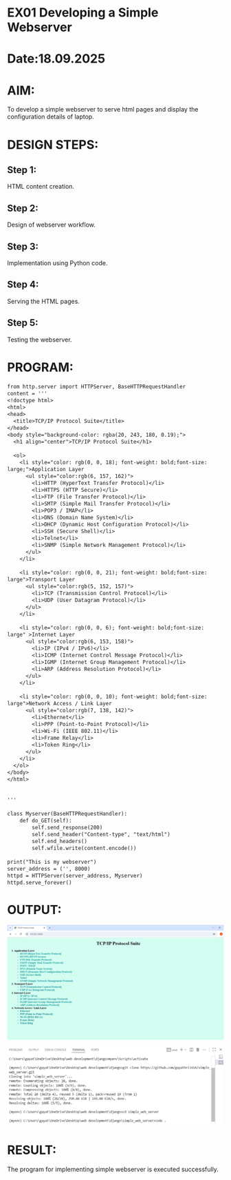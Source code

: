 # EX01 Developing a Simple Webserver

# Date:18.09.2025
# AIM:
To develop a simple webserver to serve html pages and display the configuration details of laptop.

# DESIGN STEPS:
## Step 1:
HTML content creation.

## Step 2:
Design of webserver workflow.

## Step 3:
Implementation using Python code.

## Step 4:
Serving the HTML pages.

## Step 5:
Testing the webserver.

# PROGRAM:
```
from http.server import HTTPServer, BaseHTTPRequestHandler
content = '''
<!doctype html>
<html>
<head>
  <title>TCP/IP Protocol Suite</title>
</head>
<body style="background-color: rgba(20, 243, 180, 0.19);">
  <h1 align="center">TCP/IP Protocol Suite</h1>
  
  <ol>
    <li style="color: rgb(0, 0, 18); font-weight: bold;font-size: large;">Application Layer
      <ul style="color:rgb(6, 157, 162)">
        <li>HTTP (HyperText Transfer Protocol)</li>
        <li>HTTPS (HTTP Secure)</li>
        <li>FTP (File Transfer Protocol)</li>
        <li>SMTP (Simple Mail Transfer Protocol)</li>
        <li>POP3 / IMAP</li>
        <li>DNS (Domain Name System)</li>
        <li>DHCP (Dynamic Host Configuration Protocol)</li>
        <li>SSH (Secure Shell)</li>
        <li>Telnet</li>
        <li>SNMP (Simple Network Management Protocol)</li>
      </ul>
    </li>

    <li style="color: rgb(0, 0, 21); font-weight: bold;font-size: large">Transport Layer
      <ul style="color:rgb(5, 152, 157)">
        <li>TCP (Transmission Control Protocol)</li>
        <li>UDP (User Datagram Protocol)</li>
      </ul>
    </li>

    <li style="color: rgb(0, 0, 6); font-weight: bold;font-size: large" >Internet Layer
      <ul style="color:rgb(6, 153, 158)">
        <li>IP (IPv4 / IPv6)</li>
        <li>ICMP (Internet Control Message Protocol)</li>
        <li>IGMP (Internet Group Management Protocol)</li>
        <li>ARP (Address Resolution Protocol)</li>
      </ul>
    </li>

    <li style="color: rgb(0, 0, 10); font-weight: bold;font-size: large">Network Access / Link Layer
      <ul style="color:rgb(7, 138, 142)">
        <li>Ethernet</li>
        <li>PPP (Point-to-Point Protocol)</li>
        <li>Wi-Fi (IEEE 802.11)</li>
        <li>Frame Relay</li>
        <li>Token Ring</li>
      </ul>
    </li>
  </ol>
</body>
</html>


'''

class Myserver(BaseHTTPRequestHandler):
    def do_GET(self):
        self.send_response(200)
        self.send_header("Content-type", "text/html")
        self.end_headers()
        self.wfile.write(content.encode())

print("This is my webserver")
server_address = ('', 8000)
httpd = HTTPServer(server_address, Myserver)
httpd.serve_forever()
```
# OUTPUT:

![alt text](<Screenshot 2025-09-20 143628.png>)


![alt text](<Screenshot 2025-09-20 162517.png>)




# RESULT:
The program for implementing simple webserver is executed successfully.
